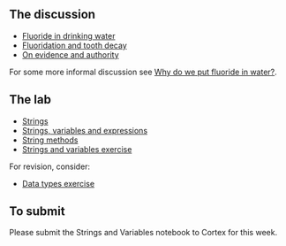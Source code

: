 ## The discussion

* [Fluoride in drinking
  water](https://en.wikipedia.org/wiki/Water_fluoridation)
* [Fluoridation and tooth
  decay](https://www.cochrane.org/CD010856/ORAL_water-fluoridation-prevent-tooth-decay)
* [On evidence and
  authority](https://vinayprasadmdmph.substack.com/p/the-opposite-of-crazy-isnt-institutionalism)

For some more informal discussion see [Why do we put fluoride in
water?](https://www.theatlantic.com/magazine/archive/2020/04/why-fluoride-water/606784).

## The lab

* [Strings](https://lisds.github.io/textbook/data-types/Strings)
* [Strings, variables and expressions](https://lisds.github.io/textbook/data-types/strings_and_variables)
* [String methods](https://lisds.github.io/textbook/data-types/String_Methods)
* [Strings and variables
  exercise](https://ds.lis.2i2c.cloud/hub/user-redirect/git-pull?repo=https%3A//github.com/lisds/strings_and_vars&subPath=strings_and_vars.ipynb)

For revision, consider:

* [Data types
  exercise](https://ds.lis.2i2c.cloud/hub/user-redirect/git-pull?repo=https%3A//github.com/lisds/data_types&subPath=data_types.ipynb)

## To submit

Please submit the Strings and Variables notebook to Cortex for this week.
